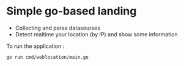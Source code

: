 # Simple go-based landing 

* Collecting and parse datasourses
* Detect realtime your location (by IP) and show some information

To run the application :

```bash
go run cmd/weblocation/main.go
```

